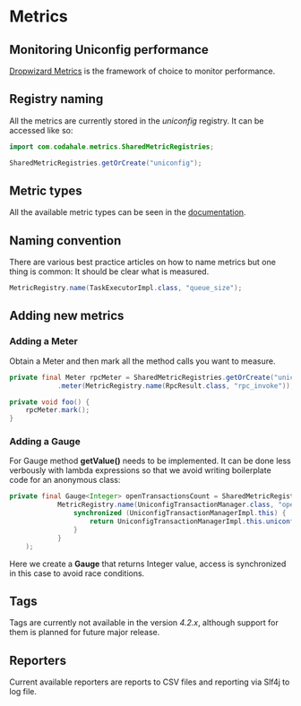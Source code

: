 # Metrics

## Monitoring Uniconfig performance

[Dropwizard Metrics](https://metrics.dropwizard.io/) is the framework of choice to monitor performance.

## Registry naming

All the metrics are currently stored in the *uniconfig* registry.
It can be accessed like so:
```java
import com.codahale.metrics.SharedMetricRegistries;

SharedMetricRegistries.getOrCreate("uniconfig");
```

## Metric types

All the available metric types can be seen in the [documentation](https://metrics.dropwizard.io/4.2.0/manual/core.html).

## Naming convention

There are various best practice articles on how to name metrics but one thing is common: It should be clear what is measured.

```java
MetricRegistry.name(TaskExecutorImpl.class, "queue_size");
```

## Adding new metrics

### Adding a Meter

Obtain a Meter and then mark all the method calls you want to measure.

```java
private final Meter rpcMeter = SharedMetricRegistries.getOrCreate("uniconfig")
            .meter(MetricRegistry.name(RpcResult.class, "rpc_invoke"));

private void foo() {
    rpcMeter.mark();
}
```

### Adding a Gauge

For Gauge method **getValue()** needs to be implemented.
It can be done less verbously with lambda expressions so that we avoid writing boilerplate code for an anonymous class:

```java
private final Gauge<Integer> openTransactionsCount = SharedMetricRegistries.getOrCreate("uniconfig").gauge(
            MetricRegistry.name(UniconfigTransactionManager.class, "open_transaction_count"), () -> () -> {
                synchronized (UniconfigTransactionManagerImpl.this) {
                    return UniconfigTransactionManagerImpl.this.uniconfigTransactions.size();
                }
            }
    );
```

Here we create a **Gauge** that returns Integer value, access is synchronized in this case to avoid race conditions.

## Tags 

Tags are currently not available in the version *4.2.x*, although support for them is planned for future major release.

## Reporters 

Current available reporters are reports to CSV files and reporting via Slf4j to log file.